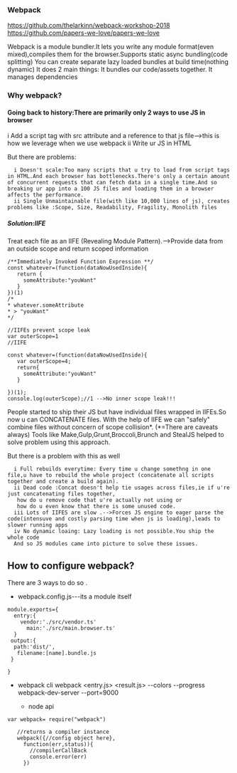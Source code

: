 ### Webpack
https://github.com/thelarkinn/webpack-workshop-2018
https://github.com/papers-we-love/papers-we-love

Webpack is a module bundler.It lets you write any module format(even mixed),compiles them for the browser.Supports static async bundling(code splitting)
  You can create separate lazy loaded bundles at build time(nothing dynamic)
  It does 2 main things:
  It bundles our code/assets together.
  It manages dependencies
  ### Why webpack?
  
  #### Going back to history:There are primarily only 2 ways to use JS in browser
  i Add a script tag with src attribute and a reference to that js file-->this is how we leverage when we use webpack
  ii Write ur JS in HTML
  
  But there are problems:
      
      i Doesn't scale:Too many scripts that u try to load from script tags in HTML.And each browser has bottlenecks.There's only a certain amount of concurrent requests that can fetch data in a single time.And so breaking ur app into a 100 JS files and loading them in a browser affects the performance.  
      ii Single Unmaintainable file(with like 10,000 lines of js), creates problems like :Scope, Size, Readability, Fragility, Monolith files
  
 ##### Solution:IIFE
  Treat each file as an IIFE (Revealing Module Pattern).-->Provide data from an outside scope and return scoped information
  ```
  /**Immediately Invoked Function Expression **/
  const whatever=(function(dataNowUsedInside){
     return {
       someAttribute:"youWant"
     }
  })(1)
  /*
  * whatever.someAttribute
  * > "youWant"
  */
  
  //IIFEs prevent scope leak
  var outerScope=1
  //IIFE
  
  const whatever=(function(dataNowUsedInside){
     var outerScope=4;
     return{
       someAttribute:"youWant"
     }
  
  })(1);
  console.log(outerScope);//1 -->No inner scope leak!!!
  ```
  
  
  People started to ship their JS but have  individual files wrapped in IIFEs.So now u can CONCATENATE files.
  With the help of IIFE we can "safely" combine files without concern of scope collision*. (*=There are caveats always)
   Tools like Make,Gulp,Grunt,Broccoli,Brunch and StealJS helped to solve problem
   using this approach.
  
   But there is a problem with this as well
      
      i Full rebuilds everytime: Every time u change somethng in one file,u have to rebuild the whole project (concatenate all scripts together and create a build again).
      ii Dead code :Concat doesn't help tie usages across files,ie if u're just concatenating files together,
       how do u remove code that u're actually not using or
       how do u even know that there is some unused code.
      iii Lots of IIFES are slow .-->Forces JS engine to eager parse the code(intensuve and costly parsing time when js is loading),leads to slower running apps
      iv No dynamic loaing: Lazy loading is not possible.You ship the whole code
      And so JS modules came into picture to solve these issues.
      
  
  ## How to configure webpack?
  
  There are 3 ways to do so .
  
  * webpack.config.js---its a module itself
 ```
 module.exports={
   entry:{
     vendor:'./src/vendor.ts'
       main:'./src/main.browser.ts'
   }
  output:{
   path:'dist/',
    filename:[name].bundle.js
  }
  
}

```

 * webpack cli
   webpack <entry.js> <result.js> --colors --progress
   webpack-dev-server --port=9000
   
   * node api
```
var webpack= require("webpack")
   
   //returns a compiler instance
   webpack({//config object here},
     function(err,status)){
       //compilerCallBack
       console.error(err)
     })
```
